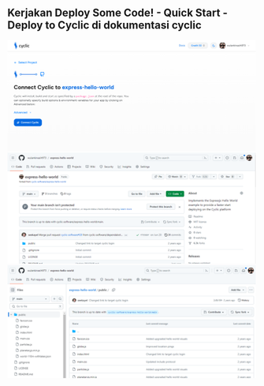 ## Kerjakan Deploy Some Code! - Quick Start - Deploy to Cyclic di dokumentasi cyclic
![](gambar-01.png)
![](gambar-02.png)
![](gambar-03.png)